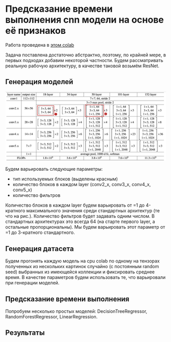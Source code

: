 # Предсказание времени выполнения cnn модели на основе её признаков

Работа проведена в <a href="https://colab.research.google.com/drive/1KWTFaDezHJ04t6w_AP5ckLgfiDdk9yMX?usp=sharing">этом colab</a>

Задача поставлена достаточно абстрактно, поэтому, по крайней мере, в первых подходах добавим некоторой частности. Будем рассматривать реальную рабочую архитектуру, в качестве таковой возьмём ResNet.


## Генерация моделей

<img src=".github/cd3cf4f38d.jpeg" width="900" style="max-width: 100%;">

Будем варьировать следующие параметры: 
  - тип используемых блоков (выделены красным)
  - количество блоков в каждом layer (conv2_x, conv3_x, conv4_x, conv5_x)
  - количество фильтров

Количество блоков в каждом layer будем варьировать от =1 до 4-кратного максимального значения среди стандартных архитектур (те что на рис.). Количество фильтров будет задавать одним числом. В стандартных архитектурах это всегда 64 (на старте первого layer, а остальные пропорциональны). Мы будем варьировать 
этот параметр от =1 до 3-кратного стандартного. 


## Генерация датасета

Будем прогонять каждую модель на cpu colab по одному на тензорах полученных из нескольких картинок случайно (с постоянным random seed) выбранных из имеющейся коллекции и фиксировать среднее время. В качестве параметров будем использовать те, что варьировали при генерации моделей. 


## Предсказание времени выполнения

Попробуем несколько простых моделей: DecisionTreeRegressor, RandomForestRegressor, LinearRegression.


## Результаты
